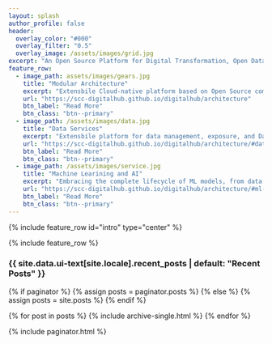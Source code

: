 ```yaml
---
layout: splash
author_profile: false
header:
  overlay_color: "#000"
  overlay_filter: "0.5"
  overlay_image: /assets/images/grid.jpg
excerpt: "An Open Source Platform for Digital Transformation, Open Data and Open Service Management"
feature_row:
  - image_path: assets/images/gears.jpg
    title: "Modular Architecture"
    excerpt: "Extensbile Cloud-native platform based on Open Source components"
    url: "https://scc-digitalhub.github.io/digitalhub/architecture"
    btn_label: "Read More"
    btn_class: "btn--primary"
  - image_path: /assets/images/data.jpg
    title: "Data Services"
    excerpt: "Extensbile platform for data management, exposure, and Data Mesh scenarios"
    url: "https://scc-digitalhub.github.io/digitalhub/architecture/#data-engineering"
    btn_label: "Read More"
    btn_class: "btn--primary"
  - image_path: /assets/images/service.jpg
    title: "Machine Learining and AI"
    excerpt: "Embracing the complete lifecycle of ML models, from data preparation and training to experiments tracking and model serving."
    url: "https://scc-digitalhub.github.io/digitalhub/architecture/#ml-engineering"
    btn_label: "Read More"
    btn_class: "btn--primary"
---
```


{% include feature_row id="intro" type="center" %}

{% include feature_row %}

<h3 class="archive__subtitle">{{ site.data.ui-text[site.locale].recent_posts | default: "Recent Posts" }}</h3>

{% if paginator %}
  {% assign posts = paginator.posts %}
{% else %}
  {% assign posts = site.posts %}
{% endif %}

{% for post in posts %}
  {% include archive-single.html %}
{% endfor %}

{% include paginator.html %}